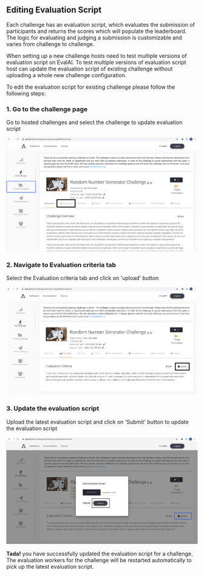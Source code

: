 ## Editing Evaluation Script

Each challenge has an evaluation script, which evaluates the submission of participants and returns the scores which will populate the leaderboard. The logic for evaluating and judging a submission is customizable and varies from challenge to challenge.

When setting up a new challenge hosts need to test multiple versions of evaluation script on EvalAI. To test multiple versions of evaluation script host can update the evaluation script of existing challenge without uploading a whole new challenge configuration.

To edit the evaluation script for existing challenge please follow the following steps:

### 1. Go to the challenge page

Go to hosted challenges and select the challenge to update evaluation script

<img src="_static/img/hosted_challenge_page.png"/>

### 2. Navigate to Evaluation criteria tab

Select the Evaluation criteria tab and click on 'upload' button

<img src="_static/img/evaluation_criteria_tab.png"/>

### 3. Update the evaluation script

Upload the latest evaluation script and click on 'Submit' button to update the evaluation script

<img src="_static/img/edit_evaluation_script.png"/>

**Tada!** you have successfully updated the evaluation script for a challenge. The evaluation workers for the challenge will be restarted automatically to pick up the latest evaluation script.

